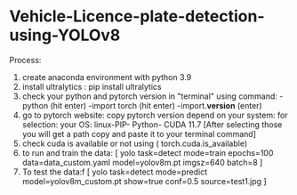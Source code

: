 # Vehicle-Licence-plate-detection-using-YOLOv8

Process:
1. create anaconda environment with python 3.9
2. install ultralytics : pip install ultralytics
2. check your python and pytorch version in "terminal" using command:
-python (hit enter)
-import torch (hit enter)
-import.__version__ (enter)
3. go to pytorch website: copy pytorch version depend on your system: for selection: your OS: linux-PIP- Python- CUDA 11.7
[After selecting those you will get a path copy and paste it to your terminal command]
4. check cuda is available or not using ( torch.cuda.is_available)
5. to run and train the data:
[ yolo task=detect mode=train epochs=100 data=data_custom.yaml model=yolov8m.pt imgsz=640 batch=8 ]
6. To test the data:f
[ yolo task=detect mode=predict model=yolov8m_custom.pt show=true conf=0.5 source=test1.jpg ]
